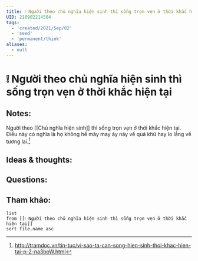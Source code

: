```yaml
---
title: ❕ Người theo chủ nghĩa hiện sinh thì sống trọn vẹn ở thời khắc hiện tại
UID: 210902214504
tags:
  - 'created/2021/Sep/02'
  - 'seed'
  - 'permanent/think'
aliases:
  - null
---
```

# ❕ Người theo chủ nghĩa hiện sinh thì sống trọn vẹn ở thời khắc hiện tại

## Notes:
Người theo [[Chủ nghĩa hiện sinh]] thì sống trọn vẹn ở thời khắc hiện tại. Điều này có nghĩa là họ không hề mảy may áy náy về quá khứ hay lo lắng về tương lai.[^1]

## Ideas & thoughts:

## Questions:


## Tham khảo:
```dataview
list
from [[❕ Người theo chủ nghĩa hiện sinh thì sống trọn vẹn ở thời khắc hiện tại]]
sort file.name asc
```
[^1]:http://tramdoc.vn/tin-tuc/vi-sao-ta-can-song-hien-sinh-thoi-khac-hien-tai-p-2-na3boW.html